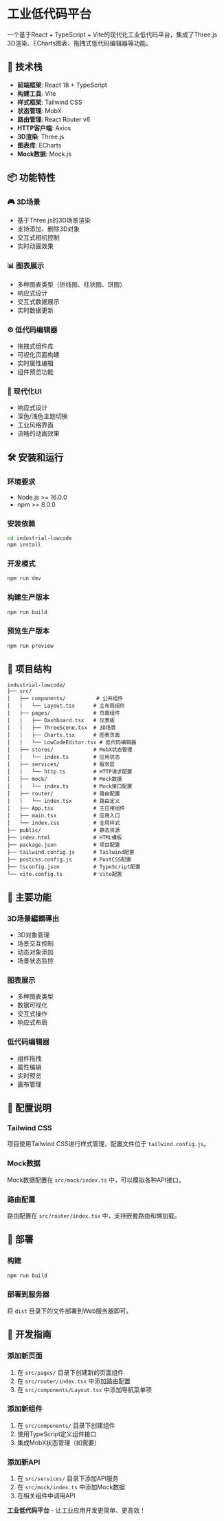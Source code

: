 # 工业低代码平台

一个基于React + TypeScript + Vite的现代化工业低代码平台，集成了Three.js 3D渲染、ECharts图表、拖拽式低代码编辑器等功能。

## 🚀 技术栈

- **前端框架**: React 18 + TypeScript
- **构建工具**: Vite
- **样式框架**: Tailwind CSS
- **状态管理**: MobX
- **路由管理**: React Router v6
- **HTTP客户端**: Axios
- **3D渲染**: Three.js
- **图表库**: ECharts
- **Mock数据**: Mock.js

## 📦 功能特性

### 🎮 3D场景
- 基于Three.js的3D场景渲染
- 支持添加、删除3D对象
- 交互式相机控制
- 实时动画效果

### 📊 图表展示
- 多种图表类型（折线图、柱状图、饼图）
- 响应式设计
- 交互式数据展示
- 实时数据更新

### ⚙️ 低代码编辑器
- 拖拽式组件库
- 可视化页面构建
- 实时属性编辑
- 组件预览功能

### 📱 现代化UI
- 响应式设计
- 深色/浅色主题切换
- 工业风格界面
- 流畅的动画效果

## 🛠️ 安装和运行

### 环境要求
- Node.js >= 16.0.0
- npm >= 8.0.0

### 安装依赖
```bash
cd industrial-lowcode
npm install
```

### 开发模式
```bash
npm run dev
```

### 构建生产版本
```bash
npm run build
```

### 预览生产版本
```bash
npm run preview
```

## 📁 项目结构

```
industrial-lowcode/
├── src/
│   ├── components/          # 公共组件
│   │   └── Layout.tsx      # 主布局组件
│   ├── pages/              # 页面组件
│   │   ├── Dashboard.tsx   # 仪表板
│   │   ├── ThreeScene.tsx  # 3D场景
│   │   ├── Charts.tsx      # 图表页面
│   │   └── LowCodeEditor.tsx # 低代码编辑器
│   ├── stores/             # MobX状态管理
│   │   └── index.ts        # 应用状态
│   ├── services/           # 服务层
│   │   └── http.ts         # HTTP请求配置
│   ├── mock/               # Mock数据
│   │   └── index.ts        # Mock接口配置
│   ├── router/             # 路由配置
│   │   └── index.tsx       # 路由定义
│   ├── App.tsx             # 主应用组件
│   ├── main.tsx            # 应用入口
│   └── index.css           # 全局样式
├── public/                 # 静态资源
├── index.html              # HTML模板
├── package.json            # 项目配置
├── tailwind.config.js      # Tailwind配置
├── postcss.config.js       # PostCSS配置
├── tsconfig.json           # TypeScript配置
└── vite.config.ts          # Vite配置
```

## 🎯 主要功能

### 3D场景編輯導出
- 3D对象管理
- 场景交互控制
- 动态对象添加
- 场景状态监控

### 图表展示
- 多种图表类型
- 数据可视化
- 交互式操作
- 响应式布局

### 低代码编辑器
- 组件拖拽
- 属性编辑
- 实时预览
- 画布管理

## 🔧 配置说明

### Tailwind CSS
项目使用Tailwind CSS进行样式管理，配置文件位于 `tailwind.config.js`。

### Mock数据
Mock数据配置在 `src/mock/index.ts` 中，可以模拟各种API接口。

### 路由配置
路由配置在 `src/router/index.tsx` 中，支持嵌套路由和懒加载。

## 🚀 部署

### 构建
```bash
npm run build
```

### 部署到服务器
将 `dist` 目录下的文件部署到Web服务器即可。

## 📝 开发指南

### 添加新页面
1. 在 `src/pages/` 目录下创建新的页面组件
2. 在 `src/router/index.tsx` 中添加路由配置
3. 在 `src/components/Layout.tsx` 中添加导航菜单项

### 添加新组件
1. 在 `src/components/` 目录下创建组件
2. 使用TypeScript定义组件接口
3. 集成MobX状态管理（如需要）

### 添加新API
1. 在 `src/services/` 目录下添加API服务
2. 在 `src/mock/index.ts` 中添加Mock数据
3. 在相关组件中调用API


**工业低代码平台** - 让工业应用开发更简单、更高效！
